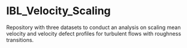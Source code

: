 # IBL_Velocity_Scaling
 Repository with three datasets to conduct an analysis on scaling mean velocity and velocity defect profiles for turbulent flows with roughness transitions.
